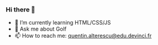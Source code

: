 ### Hi there 👋


- 🌱 I’m currently learning HTML/CSS/JS
- 💬 Ask me about Golf
- 📫 How to reach me: quentin.alterescu@edu.devinci.fr

